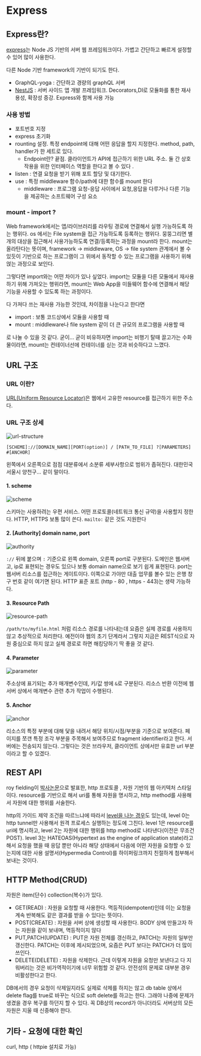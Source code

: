 # Express

## Express란?

[express](https://expressjs.com/ko/)는 Node JS 기반의 서버 웹 프레임워크이다. 가볍고 간단하고 빠르게 설정할 수 있어 많이 사용한다.

다른 Node 기반 framework의 기반이 되기도 한다.

* GraphQL-yoga : 간단하고 경량의 graphQL 서버
* [NestJS](https://github.com/nestjs/nest) : 서버 사이드 앱 개발 프레임워크. Decorators,DI로 모듈화를 통한 재사용성, 확장성 증강. Express와 함께 사용 가능

### 사용 방법

* 포트번호 지정
* express 초기화
* rounting 설정. 특정 endpoint에 대해 어떤 응답을 할지 지정한다. method, path, handler가 한 세트로 있다.
  * Endpoint란? 끝점. 클라이언트가 API에 접근하기 위한 URL 주소. 둘 간 상호작용을 위한 인터페이스 역할을 한다고 볼 수 있다 .
* listen : 연결 요청을 받기 위해 포트 할당 및 대기한다.
* use : 특정 middleware 함수/path에 대한 함수를 mount 한다
  * middleware : 프로그램 요청-응답 사이에서 요청,응답을 다루거나 다른 기능을 제공하는 소프트웨어 구성 요소

### mount - import ?

Web framework에서는 앱/라이브러리를 라우팅 경로에 연결해서 실행 가능하도록 하는 행위다. os 에서는 File system을 접근 가능하도록 등록하는 행위다. 뭉뚱그리면 별개의 대상을 접근해서 사용가능하도록 연결/등록하는 과정을 mount라 한다. mount는 올라탄다는 뜻이며, framework -> middleware, OS -> file system 관계에서 볼 수 있듯이 기반으로 하는 프로그램이 그 위에서 동작할 수 있는 프로그램을 사용하기 위해 얹는 과정으로 보인다.

그렇다면 import와는 어떤 차이가 있나 싶었다. import는 모듈을 다른 모듈에서 재사용하기 위해 가져오는 행위라면,  mount는 Web App을 미들웨어 함수에 연결해서 해당 기능을 사용할 수 있도록 하는 과정이다.

다 가져다 쓰는 재사용 가능한 것인데, 차이점을 나눈다고 한다면

* import : 보통 코드상에서 모듈을 사용할 때
* mount : middleware나 file system 같이 더 큰 규모의 프로그램을 사용할 때

로 나눌 수 있을 것 같다. 굳이... 굳이 비유하자면 import는 비행기 탈때 끌고가는 수화물이라면, mount는 컨테이너선에 컨테이너를 싣는 것과 비슷하다고 느꼈다.

## URL 구조

### URL 이란?

[URL(Uniform Resource Locator)](https://developer.mozilla.org/ko/docs/Learn/Common_questions/Web_mechanics/What_is_a_URL)은 웹에서 고유한 resource를 접근하기 위한 주소다.

### URL 구조 상세

![url-structure](https://developer.mozilla.org/en-US/docs/Learn/Common_questions/Web_mechanics/What_is_a_URL/mdn-url-all.png)

```text
[SCHEME]://[DOMAIN_NAME][PORT(option)] / [PATH_TO_FILE] ?[PARAMETERS] #[ANCHOR]
```

왼쪽에서 오른쪽으로 점점 대분류에서 소분류 세부사항으로 범위가 좁혀진다. 대한민국 서울시 양천구... 같이 말이다.

#### 1. scheme

![scheme](https://developer.mozilla.org/en-US/docs/Learn/Common_questions/Web_mechanics/What_is_a_URL/mdn-url-protocol@x2_update.png)

스키마는 사용하려는 우편 서비스. 어떤 프로토콜(네트워크 통신 규약)을 사용할지 정한다. HTTP, HTTPS 보통 많이 쓴다. `mailto:` 같은 것도 지원한다

#### 2. [Authority] domain name, port

![authority](https://developer.mozilla.org/en-US/docs/Learn/Common_questions/Web_mechanics/What_is_a_URL/mdn-url-authority.png)

`://` 뒤에 붙으며 `:` 기준으로 왼쪽 domain, 오른쪽 port로 구분된다. 도메인은 웹서버고, ip로 표현되는 경우도 있으나 보통 domain name으로 보기 쉽게 표현된다. port는 웹서버 리소스를 접근하는 게이트이다. 이쪽으로 가야만 대출 업무를 볼수 있는 은행 창구 번호 같이 여기면 된다. HTTP 표준 포트 (http - 80 , https - 443)는 생략 가능하다.

#### 3. Resource Path

![resource-path](https://developer.mozilla.org/en-US/docs/Learn/Common_questions/Web_mechanics/What_is_a_URL/mdn-url-path@x2.png)

`/path/to/myfile.html` 처럼 리소스 경로를 나타내는데 요즘은 실제 경로를 사용하지 않고 추상적으로 처리한다. 예전이야 웹의 초기 단계라서 그렇지 지금은 REST식으로 자원 중심으로 하지 않고 실제 경로로 하면 해킹당하기 딱 좋을 것 같다.

#### 4. Parameter

![parameter](https://developer.mozilla.org/en-US/docs/Learn/Common_questions/Web_mechanics/What_is_a_URL/mdn-url-parameters@x2.png)

주소상에 표기되는 추가 매개변수인데, 키/값 쌍에 `&`로 구분된다. 리소스 반환 이전에 웹서버 상에서 매개변수 관련 추가 작업이 수행된다.

#### 5. Anchor

![anchor](https://developer.mozilla.org/en-US/docs/Learn/Common_questions/Web_mechanics/What_is_a_URL/mdn-url-anchor@x2.png)

리소스의 특정 부분에 대해 닻을 내려서 해당 위치/시점/부분을 기준으로 보여준다. 페이지를 쪼갠 특정 조각 부분을 주목해서 보여주므로 fragment identifier라고 한다. 서버에는 전송되지 않는다. 그렇다는 것은 브라우저, 클라이언트 상에서만 유효한 url 부분이라고 할 수 있겠다.

## REST API

roy fielding이 [박사논문](https://www.ics.uci.edu/~fielding/pubs/dissertation/top.htm)으로 발표한, http 프로토콜 , 자원 기반의 웹 아키텍처 스타일이다. resource를 기반으로 해서 uri를 통해 자원을 명시하고, http method를 사용해서 자원에 대한 행위를 서술한다.

http의 가이드 제약 조건을 따르느냐에 따라서 [level을 나눈 경우](https://www.ics.uci.edu/~fielding/pubs/dissertation/top.htm)도 있는데, level 0는 http tunnel만 사용해서 원격 프로세스 실행하는 정도에 그친다. level 1은 resource를 uri에 명시하고, level 2는 자원에 대한 행위를 http method로 나타낸다(이전은 무조건 POST). level 3는 HATEOAS(Hypertext as the engine of application state)라고 해서 요청을 했을 때 응답 뿐만 아니라 해당 상태에서 다음에 어떤 자원을 요청할 수 있는지에 대한 사용 설명서(Hypermedia Control)를 하이퍼링크까지 친절하게 첨부해서 보내는 것이다.

## HTTP Method(CRUD)

자원은 item(단수) collection(복수)가 있다.

* GET(READ) : 자원을 요청할 때 사용한다. 멱등적(idempotent)인데 이는 요청을 계속 반복해도 같은 결과를 받을 수 있다는 뜻이다.
* POST(CREATE) : 자원을 서버 상에 생성할 때 사용한다. BODY 상에 만들고자 하는 자원을 같이 보내며, 멱등적이지 않다
* PUT,PATCH(UPDATE) : PUT은 자원 전체를 갱신하고, PATCH는 자원의 일부만 갱신한다. PATCH는 이후에 제시되었으며, 요즘은 PUT 보다는 PATCH가 더 많이 쓰인다.
* DELETE(DELETE) : 자원을 삭제한다. 근데 이렇게 자원을 요청만 보낸다고 다 지워버리는 것은 비가역적이기에 너무 위험할 것 같다. 안전성의 문제로 대부분 경우 비활성한다고 한다.

 DB에서의 경우 요청이 삭제일지라도 실제로 삭제를 하지는 않고 db table 상에서 delete flag를 true로 바꾸는 식으로 soft delete를 하고는 한다. 그래야 나중에 문제가 생겼을 경우 복구를 하던지 할 수 있다. 꼭 DB상의 record가 아니더라도 서버상의 모든 자원은 지울 때 신중해야 한다.

## 기타 - 요청에 대한 확인

curl, http ( httpie 설치로 가능)